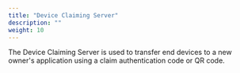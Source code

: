 ```yaml
---
title: "Device Claiming Server"
description: ""
weight: 10
---
```


The Device Claiming Server is used to transfer end devices to a new owner's application using a claim authentication code or QR code.

<!--more-->
